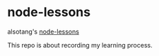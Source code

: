 # node-lessons

alsotang's [node-lessons](https://github.com/alsotang/node-lessons)

This repo is about recording my learning process.
